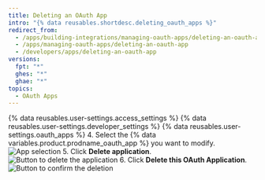 ```yaml
---
title: Deleting an OAuth App
intro: "{% data reusables.shortdesc.deleting_oauth_apps %}"
redirect_from:
  - /apps/building-integrations/managing-oauth-apps/deleting-an-oauth-app/
  - /apps/managing-oauth-apps/deleting-an-oauth-app
  - /developers/apps/deleting-an-oauth-app
versions:
  fpt: "*"
  ghes: "*"
  ghae: "*"
topics:
  - OAuth Apps
---
```


{% data reusables.user-settings.access_settings %}
{% data reusables.user-settings.developer_settings %}
{% data reusables.user-settings.oauth_apps %} 4. Select the {% data variables.product.prodname_oauth_app %} you want to modify.
![App selection](/assets/images/oauth-apps/oauth_apps_choose_app_post2dot12.png) 5. Click **Delete application**.
![Button to delete the application](/assets/images/oauth-apps/oauth_apps_delete_application.png) 6. Click **Delete this OAuth Application**.
![Button to confirm the deletion](/assets/images/oauth-apps/oauth_apps_delete_confirm.png)
